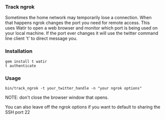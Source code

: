 ### Track ngrok

Sometimes the home network may temporarily lose a connection.
When that happens ngrok changes the port you need for remote access.
This uses Watir to open a web browser and monitor which port is being
used on your local machine.  If the port ever changes it will use the
twitter command line client 't' to direct message you.

### Installation
```
gem install t watir
t authenticate
```
### Usage

```
bin/track_ngrok -t your_twitter_handle -n "your ngrok options"
```
NOTE: don't close the browser window that opens.

You can also leave off the ngrok options if you want to default to
sharing the SSH port 22
